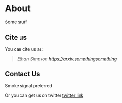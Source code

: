 # About

Some stuff

## Cite us

You can cite us as:

> *Ethan Simpson https://arxiv.somethingsomething*

## Contact Us

Smoke signal preferred

Or you can get us on twitter [twitter link]({{site.twitter}})

